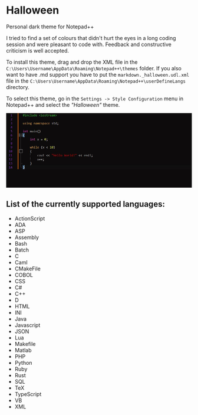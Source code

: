 # Halloween
Personal dark theme for Notepad++

I tried to find a set of colours that didn't hurt the eyes in a long coding session and were pleasant to code with.
Feedback and constructive criticism is well accepted.

To install this theme, drag and drop the XML file in the `C:\Users\Username\AppData\Roaming\Notepad++\themes` folder. If you
also want to have .md support you have to put the `markdown._halloween.udl.xml` file in the `C:\Users\Username\AppData\Roaming\Notepad++\userDefineLangs` directory.<br/>

To select this theme,  go in the `Settings -> Style Configuration` menu in Notepad++ and select the *"Halloween"* theme.

![hw_preview](imgs/theme.jpeg)

## List of the currently supported languages:
- ActionScript
- ADA
- ASP
- Assembly
- Bash
- Batch
- C
- Caml
- CMakeFile
- COBOL
- CSS
- C#
- C++
- D
- HTML
- INI
- Java
- Javascript
- JSON
- Lua
- Makefile
- Matlab
- PHP
- Python
- Ruby
- Rust
- SQL
- TeX
- TypeScript
- VB
- XML
